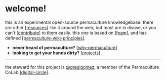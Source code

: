 # welcome!

this is an experimental open-source permaculture knowledgebase. 
there are other [[resources]] like it around the web, but most are in disuse, or you can't [[contribute]] to them easily. this one is based on [[foam]], and has defined [[permaculture-wiki-principles]].

- **never heard of permaculture?** [[why-permaculture]]
- **looking to get your hands dirty?** [[projects]]

---

the steward for this project is [@greglgomez](https://greg.gomez.id), a member of the Permaculture CoLab [[digital-circle]].

[//begin]: # "Autogenerated link references for markdown compatibility"
[resources]: resources "resources"
[contribute]: contribute "contribute"
[foam]: foam "foam"
[permaculture-wiki-principles]: permaculture-wiki-principles "Permaculture Wiki Principles"
[why-permaculture]: why-permaculture "why permaculture?"
[projects]: projects "projects"
[digital-circle]: digital-circle "digital circle"
[//end]: # "Autogenerated link references"
